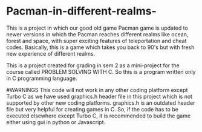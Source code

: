 # Pacman-in-different-realms-
This is a project in which our good old game Pacman game is updated to newer versions in which the Pacman reaches different realms  like ocean, forest and space, with super exciting features of teleportation and cheat codes. Basically, this is a game which takes you back to 90's but with fresh new experience of different realms.

This is a project created for grading in sem 2 as a mini-project for the course called PROBLEM SOLVING WITH C. 
So this is a program written only in C programming language.

#WARNINGS 
This code will not work in any other coding platform except Turbo C as we have used graphics.h header file in this project which is not supported by other new coding platforms.
graphics.h is an outdated header file but very helpful for creating games in C.
So, if the code has to be executed elsewhere except Turbo C, it is recommended to build the game either using gui in python or Javascript.

